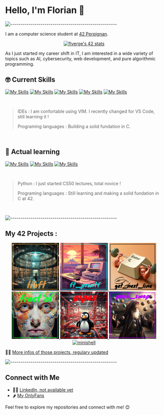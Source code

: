 # Hello, I'm Florian 👋

![-----------------------------------------------------](https://raw.githubusercontent.com/andreasbm/readme/master/assets/lines/rainbow.png)

I am a computer science student at [42 Perpignan](https://42perpignan.fr/).



<div align=center>
<a href="https://github.com/Coday-meric/badge42"><img src="https://badge42.coday.fr/api/v2/clppvo4x5190601t6rwfyn6u9/stats?cursusId=21&coalitionId=318" alt="flverge's 42 stats" /></a>
</div>





As I just started my career shift in IT, I am interested in a wide variety of topics such as AI, cybersecurity, web development, and pure algorithmic programming.

## 🤓 Current Skills

[![My Skills](https://skillicons.dev/icons?i=c)](https://skillicons.dev)  [![My Skills](https://skillicons.dev/icons?i=git)](https://skillicons.dev)  [![My Skills](https://skillicons.dev/icons?i=vscode)](https://skillicons.dev)  [![My Skills](https://skillicons.dev/icons?i=vim)](https://skillicons.dev) [![My Skills](https://skillicons.dev/icons?i=bash)](https://skillicons.dev)

<br>

> IDEs : I am confortable using VIM. I recently changed for VS Code, still learning it !
> 
> Programing languages : Building a solid fundation in C.

</br>

## 🧠 Actual learning

[![My Skills](https://skillicons.dev/icons?i=c)](https://skillicons.dev) [![My Skills](https://skillicons.dev/icons?i=python)](https://skillicons.dev) [![My Skills](https://skillicons.dev/icons?i=vscode)](https://skillicons.dev)

<br>

> Python : I just started CS50 lectures, total novice !
> 
> Programing languages : Still learning and making a solid fundation in C at 42.

</br>

![-----------------------------------------------------](https://raw.githubusercontent.com/andreasbm/readme/master/assets/lines/rainbow.png)

## My 42 Projects :

<div align="center">
  <a href="https://github.com/maitreverge/libft">
    <img src="https://github.com/maitreverge/libft/blob/master/img/libft.png" alt="libft" width="30%">
  </a>
    <a href="https://github.com/maitreverge/ft_printf">
    <img src="https://github.com/maitreverge/ft_printf/blob/master/img/ft_printf.png" alt="printf" width="30%">
  </a>
    </a>
    <a href="https://github.com/maitreverge/get_next_line">
    <img src="https://github.com/maitreverge/get_next_line/blob/master/img/gnl.png" alt="gnl" width="30%">
  </a>
      </a>
    <a href="https://github.com/maitreverge/fract-ol">
    <img src="https://github.com/maitreverge/fract-ol/blob/master/img/fractol.png" alt="fractol" width="30%">
  </a>
    </a>
      </a>
    <a href="https://github.com/maitreverge/pipex">
    <img src="https://github.com/maitreverge/pipex/blob/master/img/pipex.png" alt="pipex" width="30%">
  </a>
      </a>
    <a href="https://github.com/maitreverge/push_swap">
    <img src="https://github.com/maitreverge/push_swap/blob/master/img/push_swap.png" alt="push_swap" width="30%">
  </a>
      </a>
    <a href="https://github.com/maitreverge/minishell">
    <img src="https://github.com/maitreverge/push_swap/blob/master/img/minishell.png" alt="minishell" width="30%">
  </a>
</div>


🧑‍💻 [More infos of those projects, regulary updated](https://github.com/maitreverge/42_projects)


![-----------------------------------------------------](https://raw.githubusercontent.com/andreasbm/readme/master/assets/lines/rainbow.png)

## Connect with Me

- 🧑‍💻 [LinkedIn, not available yet](your-linkedin-profile)
- 🌶️ [My OnlyFans](https://www.youtube.com/watch?v=dQw4w9WgXcQ)

Feel free to explore my repositories and connect with me! 😊
